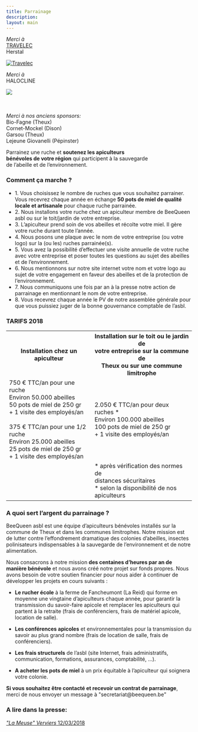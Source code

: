 ```yaml
---
title: Parrainage
description:
layout: main
---
```


<div class="block-group">
<div class="block gauche_etroit">

<i>Merci à</i>  
<a href="https://www.travelec.be">TRAVELEC</a>   
Herstal  
<div class="thumb">
<a href="#" target="_blank"><img src="/static/img/Travelec2.jpg" alt="Travelec"/></a>
</div>

<i>Merci à</i>  
HALOCLINE  
<div class="thumb">
<a href="#" target="_blank"><img src="/static/img/Halocline2.jpg"></a>
</div>
<br>
<br>

<i>Merci à nos anciens sponsors:</i>  
Bio-Fagne (Theux)   
Cornet-Mockel (Dison)   
Garsou (Theux)  
Lejeune Giovanelli (Pépinster)  

</div>
<div class="block droite_large">

<p class="tit">Parrainez une ruche et <b>soutenez les apiculteurs<br>   
bénévoles de votre région</b> qui participent à la sauvegarde<br>
de l’abeille et de l’environnement.</p>

<h3>Comment ça marche ?</h3>
<ul>
<li>1. Vous choisissez le nombre de ruches que vous souhaitez parrainer. Vous recevrez chaque année en échange <b>50 pots de miel de qualité locale et artisanale</b> pour chaque ruche parrainée.</li>
<li>2. Nous installons votre ruche chez un apiculteur membre de BeeQueen asbl ou sur le toit/jardin de votre entreprise.</li>
<li>3. L’apiculteur prend soin de vos abeilles et récolte votre miel. Il gère votre ruche durant toute l’année.</li>
<li>4. Nous posons une plaque avec le nom de votre entreprise (ou votre logo) sur la (ou les) ruches parrainée(s).</li>
<li>5. Vous avez la possibilité d’effectuer une visite annuelle de votre ruche avec votre entreprise et poser toutes les questions au sujet des abeilles et de l’environnement.</li>
<li>6. Nous mentionnons sur notre site internet votre nom et votre logo au sujet de votre engagement en faveur des abeilles et de la protection de l’environnement.</li>
<li>7. Nous communiquons une fois par an à la presse notre action de parrainage en mentionnant le nom de votre entreprise.</li>
<li>8. Vous recevrez chaque année le PV de notre assemblée générale pour que vous puissiez juger de la bonne gouvernance comptable de l’asbl.</li>
</ul>

<h3>TARIFS 2018</h3>
<div class="withborder">
<table>
<tr>
<th>Installation chez un apiculteur</th>
<th>Installation sur le toit ou le jardin de<br>
votre entreprise sur la commune de<br>
Theux ou sur une commune limitrophe</th>
</tr>
<tr>
<td>750 € TTC/an pour une ruche<br>
Environ 50.000 abeilles<br>
50 pots de miel de 250 gr<br>
+ 1 visite des employés/an<br>
<br>
375 € TTC/an pour une 1/2 ruche<br>
Environ 25.000 abeilles<br>
25 pots de miel de 250 gr<br>
+ 1 visite des employés/an<br>
</td>
<td>2.050 € TTC/an pour deux ruches *</br>
Environ 100.000 abeilles<br>
100 pots de miel de 250 gr<br>
+ 1 visite des employés/an<br>
</td>
</tr>
<tr>
<td></td>
<td>* après vérification des normes de<br>distances sécuritaires<br>
* selon la disponibilité de nos apiculteurs</td>
</tr>
</table>

### A quoi sert l’argent du parrainage ?

BeeQueen asbl est une équipe d’apiculteurs bénévoles installés sur la commune de Theux et dans les communes limitrophes. Notre mission est de lutter contre l’effondrement dramatique des colonies d’abeilles, insectes polinisateurs indispensables à la sauvegarde de l’environnement et de notre alimentation.

Nous consacrons à notre mission **des centaines d’heures par an de manière bénévole** et nous avons créé notre projet sur fonds propres. Nous avons besoin de votre soutien financier pour nous aider à continuer de développer les projets en cours suivants :

* **Le rucher école** à la ferme de Fancheumont (La Reid) qui forme en moyenne une vingtaine d’apiculteurs chaque année, pour garantir la transmission du savoir-faire apicole et remplacer les apiculteurs qui partent à la retraite (frais de conférenciers, frais de matériel apicole, location de salle).  

<!--
2. **La station de fécondation** dans la forêt d’Hertogenwald au bord du parc naturel des Hautes Fagnes. Cette station permet aux apiculteurs d’obtenir des colonies d’abeilles sélectionnés notamment pour la résistance aux parasites tel que le varroa (frais de transports, frais de matériel).  

3. **La recherche scientifique** en collaboration avec le programme européen Beebreed pour lutter contre les parasites qui affaiblissent et déciment nos abeilles comme par exemple, le varroa qui est un acarien invasif (documentation, frais de transport aux colloques, formations, …).  
-->

* **Les conférences apicoles** et environnementales pour la transmission du savoir au plus grand nombre (frais de location de salle, frais de conférenciers).

* **Les frais structurels** de l’asbl (site Internet, frais administratifs, communication, formations, assurances, comptabilité, …).

* **A acheter les pots de miel** à un prix équitable à l’apiculteur qui soignera votre colonie.

**Si vous souhaitez être contacté et recevoir un contrat de parrainage**, merci de nous envoyer un message à "secre<!-- abc@def -->tariat@beeque<!-- @abc.com -->en.be"

<h3>A lire dans la presse:</h3>
<p class="ri10"><a href="la-meuse-verviers-12-03-2018"><i>"La Meuse" Verviers</i> 12/03/2018</a><br>

</div>
</div>
